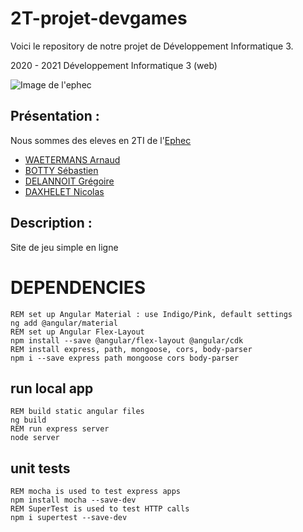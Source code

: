 # 2T-projet-devgames
Voici le repository de notre projet de Développement Informatique 3.

2020 - 2021 Développement Informatique 3 (web)

 ![Image de l'ephec](https://i.imgur.com/k1pB47i.png?1)
## Présentation :  
Nous sommes des eleves en 2TI de l'[Ephec](https://www.ephec.be/)
* [WAETERMANS Arnaud](https://github.com/ArnaudW29)
* [BOTTY Sébastien](https://github.com/sebastienbotty)
* [DELANNOIT Grégoire](https://github.com/thegregouze)
* [DAXHELET Nicolas](https://github.com/nicodax)
## Description :
Site de jeu simple en ligne


# DEPENDENCIES

```
REM set up Angular Material : use Indigo/Pink, default settings
ng add @angular/material 
REM set up Angular Flex-Layout
npm install --save @angular/flex-layout @angular/cdk
REM install express, path, mongoose, cors, body-parser
npm i --save express path mongoose cors body-parser
```

## run local app

```
REM build static angular files
ng build
REM run express server  
node server
```

## unit tests

```
REM mocha is used to test express apps
npm install mocha --save-dev
REM SuperTest is used to test HTTP calls
npm i supertest --save-dev
```
